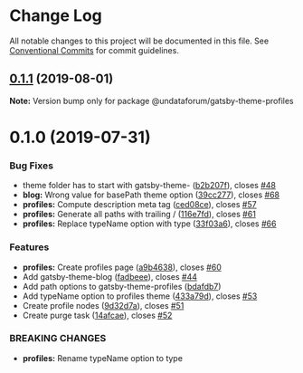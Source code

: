 # Change Log

All notable changes to this project will be documented in this file.
See [Conventional Commits](https://conventionalcommits.org) for commit guidelines.

## [0.1.1](https://github.com/undataforum/gatsby-themes/compare/@undataforum/gatsby-theme-profiles@0.1.0...@undataforum/gatsby-theme-profiles@0.1.1) (2019-08-01)

**Note:** Version bump only for package @undataforum/gatsby-theme-profiles

# 0.1.0 (2019-07-31)

### Bug Fixes

- theme folder has to start with gatsby-theme- ([b2b207f](https://github.com/undataforum/gatsby-themes/commit/b2b207f)), closes [#48](https://github.com/undataforum/gatsby-themes/issues/48)
- **blog:** Wrong value for basePath theme option ([39cc277](https://github.com/undataforum/gatsby-themes/commit/39cc277)), closes [#68](https://github.com/undataforum/gatsby-themes/issues/68)
- **profiles:** Compute description meta tag ([ced08ce](https://github.com/undataforum/gatsby-themes/commit/ced08ce)), closes [#57](https://github.com/undataforum/gatsby-themes/issues/57)
- **profiles:** Generate all paths with trailing / ([116e7fd](https://github.com/undataforum/gatsby-themes/commit/116e7fd)), closes [#61](https://github.com/undataforum/gatsby-themes/issues/61)
- **profiles:** Replace typeName option with type ([33f03a6](https://github.com/undataforum/gatsby-themes/commit/33f03a6)), closes [#66](https://github.com/undataforum/gatsby-themes/issues/66)

### Features

- **profiles:** Create profiles page ([a9b4638](https://github.com/undataforum/gatsby-themes/commit/a9b4638)), closes [#60](https://github.com/undataforum/gatsby-themes/issues/60)
- Add gatsby-theme-blog ([fadbeee](https://github.com/undataforum/gatsby-themes/commit/fadbeee)), closes [#44](https://github.com/undataforum/gatsby-themes/issues/44)
- Add path options to gatsby-theme-profiles ([bdafdb7](https://github.com/undataforum/gatsby-themes/commit/bdafdb7))
- Add typeName option to profiles theme ([433a79d](https://github.com/undataforum/gatsby-themes/commit/433a79d)), closes [#53](https://github.com/undataforum/gatsby-themes/issues/53)
- Create profile nodes ([9d32d7a](https://github.com/undataforum/gatsby-themes/commit/9d32d7a)), closes [#51](https://github.com/undataforum/gatsby-themes/issues/51)
- Create purge task ([14afcae](https://github.com/undataforum/gatsby-themes/commit/14afcae)), closes [#52](https://github.com/undataforum/gatsby-themes/issues/52)

### BREAKING CHANGES

- **profiles:** Rename typeName option to type
